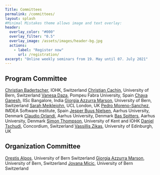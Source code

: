 ```yaml
---
Title: Committees
permalink: /committees/
layout: splash
#Minimal Mistakes theme allows image and text overlay:
header:
  overlay_color: "#000"
  overlay_filter: "0.5"
  overlay_image: /assets/images/header-bg.jpg
  actions:
    - label: "Register now"
      url: /registration/
excerpt: "Online weekly seminars from 19. May until 07. July 2021"
---
```



## Program Committee

[Christian Badertscher](https://sites.google.com/view/christian-badertscher/), IOHK, Switzerland
[Christian Cachin](https://crypto.unibe.ch/cc/), University of Bern, Switzerland
[Vanesa Daza](https://www.upf.edu/web/vanesa-daza), Pompeu Fabra University, Spain
[Chaya Ganesh](https://www.csa.iisc.ac.in/~chaya/), IISc Bangalore, India
[Giorgia Azzurra Marson](https://crypto.unibe.ch/gm/), University of Bern, Switzerland
[Sarah Meiklejohn](https://smeiklej.com), UCL London, UK
[Pedro Moreno-Sanchez](https://software.imdea.org/people/pedro.moreno/index.html), IMDEA Software Institute, Spain
[Jesper Buus Nielsen](https://securemultipartycomputation.network), Aarhus University, Denmark
[Claudio Orlandi](https://users-cs.au.dk/orlandi/), Aarhus University, Denmark
[Bas Spitters](https://users-cs.au.dk/spitters/), Aarhus University, Denmark
[Simon Thompson](https://www.kent.ac.uk/computing/people/3164/thompson-simon), University of Kent and IOHK
[Daniel Tschudi](https://singularity.ch/tschudi/), Concordium, Switzerland
[Vassillis Zikas](http://vassiliszikas.com), University of Edinburgh, UK


## Organization Committee

[Orestis Alpos](https://crypto.unibe.ch/oa/), University of Bern Switzerland
[Giorgia Azzurra Marson](https://crypto.unibe.ch/gm/), University of Bern, Switzerland
[Jovana Micic](https://crypto.unibe.ch/jm/), University of Bern Switzerland
